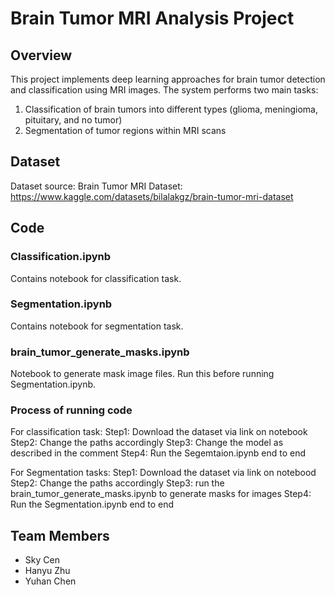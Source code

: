 # Brain Tumor MRI Analysis Project
## Overview
This project implements deep learning approaches for brain tumor detection and classification using MRI images. The system performs two main tasks:

1. Classification of brain tumors into different types (glioma, meningioma, pituitary, and no tumor)
2. Segmentation of tumor regions within MRI scans

## Dataset
Dataset source: Brain Tumor MRI Dataset:
https://www.kaggle.com/datasets/bilalakgz/brain-tumor-mri-dataset

## Code
### Classification.ipynb
Contains notebook for classification task.

### Segmentation.ipynb
Contains notebook for segmentation task.

### brain_tumor_generate_masks.ipynb
Notebook to generate mask image files. Run this before running Segmentation.ipynb.

### Process of running code
For classification task:
Step1: Download the dataset via link on notebook
Step2: Change the paths accordingly
Step3: Change the model as described in the comment
Step4: Run the Segemtaion.ipynb end to end

For Segmentation tasks:
Step1: Download the dataset via link on notebood
Step2: Change the paths accordingly
Step3: run the brain_tumor_generate_masks.ipynb to generate masks for images
Step4: Run the Segmentation.ipynb end to end

## Team Members
- Sky Cen
- Hanyu Zhu
- Yuhan Chen
